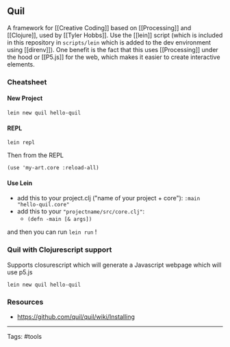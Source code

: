 ## Quil

A framework for [[Creative Coding]] based on [[Processing]] and [[Clojure]], used by [[Tyler Hobbs]]. Use the [[lein]] script (which is included in this repository in `scripts/lein` which is added to the dev environment using [[direnv]]). One benefit is the fact that this uses [[Processing]] under the hood or [[P5.js]] for the web, which makes it easier to create interactive elements.

### Cheatsheet

#### New Project
```
lein new quil hello-quil
```

#### REPL

```
lein repl
```

Then from the REPL

```
(use 'my-art.core :reload-all)
```

#### Use Lein

-   add this to your project.clj ("name of your project + core"): `:main "hello-quil.core"`
-   add this to your `"projectname/src/core.clj"`: 
	-   `(defn -main [& args])`

and then you can run `lein run` !

### Quil with Clojurescript support

Supports closurescript which will generate a Javascript webpage which will use p5.js

```
lein new quil hello-quil
```

### Resources
- https://github.com/quil/quil/wiki/Installing

---

Tags: #tools 